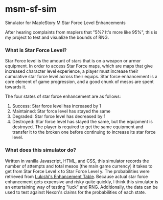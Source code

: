 # msm-sf-sim
Simulator for MapleStory M Star Force Level Enhancements

After hearing complaints from maplers that "5%? It's more like 95%", this is my project to test and visualize the bounds of RNG.

### What is Star Force Level?
Star Force level is the amount of stars that is on a weapon or armor equipment. In order to access Star Force maps, which are maps that give increased character level experience, a player must increase their cumulative star force level across their equips. Star force enhancement is a core element of game progression, and a good chunk of mesos are spent towards it.

The four states of star force enhancement are as follows:
1. Success: Star force level has increased by 1
2. Maintained: Star force level has stayed the same
3. Degraded: Star force level has decreased by 1
4. Destroyed: Star force level has stayed the same, but the equipment is destroyed. The player is required to get the same equipment and transfer it to the broken one before continuing to increase its star force level. 

### What does this simulator do?
Written in vanilla Javascript, HTML, and CSS, this simulator records the number of attempts and total mesos (the main game currency) it takes to get from Star Force Level x to Star Force Level y. The probabilities were retrieved from [Lukishi's Enhancement Table](https://lukishi.com/enhancement-table/). Because actual star force enhancement gets expensive and risky quite quickly, I think this simulator is an entertaining way of testing "luck" and RNG. Additionally, the data can be used to test against Nexon's claims for the probabilities of each state.
